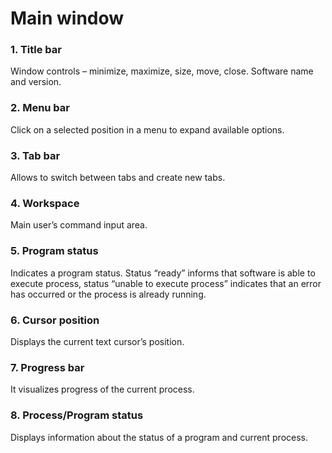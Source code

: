 # Main window



### 1. Title bar

Window controls – minimize, maximize, size, move, close.
Software name and version.

### 2. Menu bar

Click on a selected position in a menu to expand available options.

### 3. Tab bar

Allows to switch between tabs and create new tabs.

### 4. Workspace

Main user’s command input area.

### 5. Program status

Indicates a program status. Status “ready” informs that software is able to execute process, status “unable to execute process” indicates that an error has occurred or the process is already running.

### 6. Cursor position

Displays the current text cursor’s position.

### 7. Progress bar

It visualizes progress of the current process.

### 8. Process/Program status

Displays information about the status of a program and current process.
